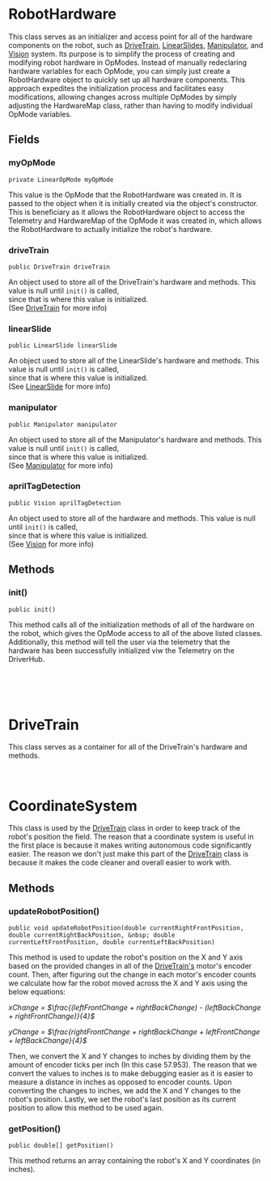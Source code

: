 # RobotHardware #
This class serves as an initializer and access point for all of the hardware components on the robot, such as
[DriveTrain][1], [LinearSlides][2], [Manipulator][3], and [Vision][4] system. Its purpose is to simplify the process
of creating and modifying robot hardware in OpModes. Instead of manually redeclaring hardware variables for each
OpMode, you can simply just create a RobotHardware object to quickly set up all hardware components. This approach
expedites the initialization process and facilitates easy modifications, allowing changes across multiple
OpModes by simply adjusting the HardwareMap class, rather than having to modify individual OpMode variables.

## Fields ##
### myOpMode ###
`private LinearOpMode myOpMode`

This value is the OpMode that the RobotHardware was created in. It is passed to the object when it is initially created
via the object's constructor. This is beneficiary as it allows the RobotHardware object to access the Telemetry and
HardwareMap of the OpMode it was created in, which allows the RobotHardware to actually initialize the robot's hardware.

### driveTrain ###
`public DriveTrain driveTrain`

An object used to store all of the DriveTrain's hardware and methods. This value is null until `init()` is called,  
since that is where this value is initialized.  
(See [DriveTrain](#driveTrainClassRef) for more info)

### linearSlide ###
`public LinearSlide linearSlide`

An object used to store all of the LinearSlide's hardware and methods. This value is null until `init()` is called,  
since that is where this value is initialized.  
(See [LinearSlide](#linearSlideClassRef) for more info)

### manipulator ###
`public Manipulator manipulator`

An object used to store all of the Manipulator's hardware and methods. This value is null until `init()` is called,  
since that is where this value is initialized.  
(See [Manipulator](#manipulatorClassReff) for more info)

### aprilTagDetection ###
`public Vision aprilTagDetection`

An object used to store all of the  hardware and methods. This value is null until `init()` is called,  
since that is where this value is initialized.  
(See [Vision](#visionClassRef) for more info)
## Methods ##
### init() ###
`public init()`

This method calls all of the initialization methods of all of the hardware on the robot, which gives the OpMode
access to all of the above listed classes. Additionally, this method will tell the user via the telemetry that
the hardware has been successfully initialized viw the Telemetry on the DriverHub.

<br/>
<br/>
<br/>

<div id="driveTrainClassRef"></div>

# DriveTrain #
This class serves as a container for all of the DriveTrain's hardware and methods.
<br/>
<br/>
<br/>

# CoordinateSystem #
This class is used by the [DriveTrain][1] class in order to keep track of the robot's position the field.
The reason that a coordinate system is useful in the first place is because it makes writing autonomous code
significantly easier. The reason we don't just make this part of the [DriveTrain][1] class is because it makes the
code cleaner and overall easier to work with.

## Methods ##
### updateRobotPosition() ###
`public void updateRobotPosition(double currentRightFrontPosition, double currentRightBackPosition,
&nbsp; double currentLeftFrontPosition, double currentLeftBackPosition)`

This method is used to update the robot's position on the X and Y axis based on the provided changes in
all of the [DriveTrain's][1] motor's encoder count. Then, after figuring out the change in each motor's
encoder counts we calculate how far the robot moved across the X and Y axis using the below equations:

*xChange = $\frac{(leftFrontChange + rightBackChange) - (leftBackChange + rightFrontChange)}{4}$*

*yChange = $\frac{rightFrontChange + rightBackChange + leftFrontChange + leftBackChange}{4}$*

Then, we convert the X and Y changes to inches by dividing them by the amount of encoder ticks per inch
(In this case 57.953). The reason that we convert the values to inches is to make debugging easier as it is easier
to measure a distance in inches as opposed to encoder counts. Upon converting the changes to inches, we add the X and
Y changes to the robot's position. Lastly, we set the robot's last position as its current position to allow this
method to be used again.

### getPosition() ###
`public double[] getPosition()`

This method returns an array containing the robot's X and Y coordinates (in inches).

[1]: RobotSystems/Subsystems/DriveTrain.java
[1.1]: RobotSystems/Subsystems/SubsystemEnums/DriveMode.java
[2]: RobotSystems/Subsystems/LinearSlides.java
[2.1]: RobotSystems/Subsystems/SubsystemEnums/LinearSlideStage.java
[3]: RobotSystems/Subsystems/Manipulator.java
[4]: RobotSystems/Subsystems/Vision.java
